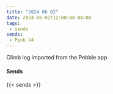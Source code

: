 ```yaml
---
title: "2024 06 02"
date: 2024-06-02T12:00:00-04:00
tags:
 - sends
sends:
 - Pink V4
---
```


Climb log imported from the Pebble app<!--more-->

#### Sends

{{< sends >}}

